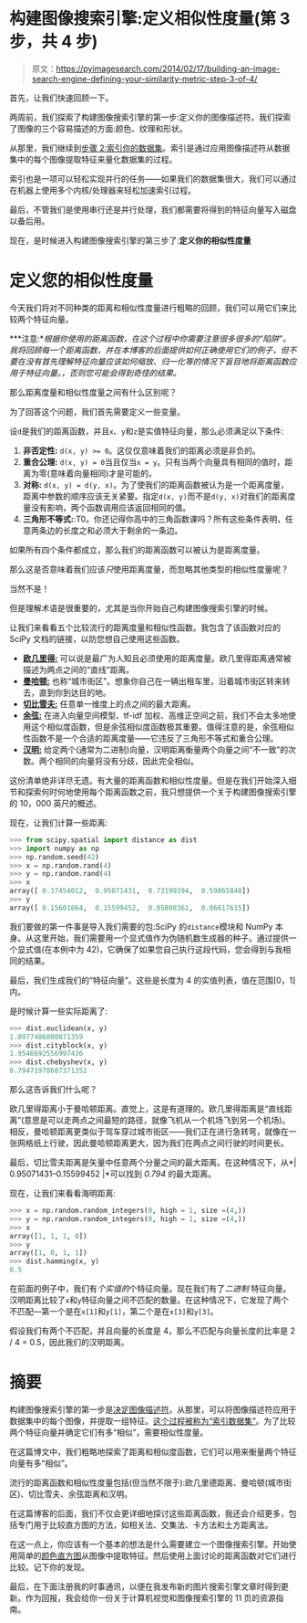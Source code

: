 # 构建图像搜索引擎:定义相似性度量(第 3 步，共 4 步)

> 原文：<https://pyimagesearch.com/2014/02/17/building-an-image-search-engine-defining-your-similarity-metric-step-3-of-4/>

首先，让我们快速回顾一下。

两周前，我们探索了构建图像搜索引擎的第一步:定义你的图像描述符。我们探索了图像的三个容易描述的方面:颜色、纹理和形状。

从那里，我们继续到[步骤 2:索引你的数据集](https://pyimagesearch.com/2014/02/10/building-an-image-search-engine-indexing-your-dataset-step-2-of-4/ "Building an Image Search Engine: Indexing Your Dataset (Step 2 of 4)")。索引是通过应用图像描述符从数据集中的每个图像提取特征来量化数据集的过程。

索引也是一项可以轻松实现并行的任务——如果我们的数据集很大，我们可以通过在机器上使用多个内核/处理器来轻松加速索引过程。

最后，不管我们是使用串行还是并行处理，我们都需要将得到的特征向量写入磁盘以备后用。

现在，是时候进入构建图像搜索引擎的第三步了:**定义你的相似性度量**

# 定义您的相似性度量

今天我们将对不同种类的距离和相似性度量进行粗略的回顾，我们可以用它们来比较两个特征向量。

***注意:**根据你使用的距离函数，在这个过程中你需要注意很多很多的“陷阱”。我将回顾每一个距离函数，并在本博客的后面提供如何正确使用它们的例子，但不要在没有首先理解特征向量应该如何缩放、归一化等的情况下盲目地将距离函数应用于特征向量。，否则您可能会得到奇怪的结果。*

那么距离度量和相似性度量之间有什么区别呢？

为了回答这个问题，我们首先需要定义一些变量。

设`d`是我们的距离函数，并且`x`、`y`和`z`是实值特征向量，那么必须满足以下条件:

1.  **非否定性:** `d(x, y) >= 0`。这仅仅意味着我们的距离必须是非负的。
2.  **重合公理:** `d(x, y) = 0`当且仅当`x = y`。只有当两个向量具有相同的值时，距离为零(意味着向量相同)才是可能的。
3.  **对称:** `d(x, y) = d(y, x)`。为了使我们的距离函数被认为是一个距离度量，距离中参数的顺序应该无关紧要。指定`d(x, y)`而不是`d(y, x)`对我们的距离度量没有影响，两个函数调用应该返回相同的值。
4.  **三角形不等式:**:T0。你还记得你高中的三角函数课吗？所有这些条件表明，任意两条边的长度之和必须大于剩余的一条边。

如果所有四个条件都成立，那么我们的距离函数可以被认为是距离度量。

那么这是否意味着我们应该*只*使用距离度量，而忽略其他类型的相似性度量呢？

当然不是！

但是理解术语是很重要的，尤其是当你开始自己构建图像搜索引擎的时候。

让我们来看看五个比较流行的距离度量和相似性函数。我包含了该函数对应的 SciPy 文档的链接，以防您想自己使用这些函数。

*   **[欧几里得:](http://docs.scipy.org/doc/scipy/reference/generated/scipy.spatial.distance.euclidean.html#scipy.spatial.distance.euclidean)** 可以说是最广为人知且必须使用的距离度量。欧几里得距离通常被描述为两点之间的“直线”距离。
*   [**曼哈顿:**](http://docs.scipy.org/doc/scipy/reference/generated/scipy.spatial.distance.cityblock.html#scipy.spatial.distance.cityblock) 也称“城市街区”。想象你自己在一辆出租车里，沿着城市街区转来转去，直到你到达目的地。
*   [**切比雪夫:**](http://docs.scipy.org/doc/scipy/reference/generated/scipy.spatial.distance.chebyshev.html#scipy.spatial.distance.chebyshev) 任意单一维度上的点之间的最大距离。
*   [**余弦:**](http://docs.scipy.org/doc/scipy/reference/generated/scipy.spatial.distance.cosine.html#scipy.spatial.distance.cosine) 在进入向量空间模型、tf-idf 加权、高维正空间之前，我们不会太多地使用这个相似度函数，但是余弦相似度函数极其重要。值得注意的是，余弦相似性函数不是一个合适的距离度量——它违反了三角形不等式和重合公理。
*   [**汉明:**](http://docs.scipy.org/doc/scipy/reference/generated/scipy.spatial.distance.hamming.html#scipy.spatial.distance.hamming) 给定两个(通常为二进制)向量，汉明距离衡量两个向量之间“不一致”的次数。两个相同的向量将没有分歧，因此完全相似。

这份清单绝非详尽无遗。有大量的距离函数和相似性度量。但是在我们开始深入细节和探索何时何地使用每个距离函数之前，我只想提供一个关于构建图像搜索引擎的 10，000 英尺的概述。

现在，让我们计算一些距离:

```py
>>> from scipy.spatial import distance as dist
>>> import numpy as np
>>> np.random.seed(42)
>>> x = np.random.rand(4)
>>> y = np.random.rand(4)
>>> x
array([ 0.37454012,  0.95071431,  0.73199394,  0.59865848])
>>> y
array([ 0.15601864,  0.15599452,  0.05808361,  0.86617615])

```

我们要做的第一件事是导入我们需要的包:SciPy 的`distance`模块和 NumPy 本身。从这里开始，我们需要用一个显式值作为伪随机数生成器的种子。通过提供一个显式值(在本例中为 42)，它确保了如果您自己执行这段代码，您会得到与我相同的结果。

最后，我们生成我们的“特征向量”。这些是长度为 4 的实值列表，值在范围[0，1]内。

是时候计算一些实际距离了:

```py
>>> dist.euclidean(x, y)
1.0977486080871359
>>> dist.cityblock(x, y)
1.9546692556997436
>>> dist.chebyshev(x, y)
0.79471978607371352

```

那么这告诉我们什么呢？

欧几里得距离小于曼哈顿距离。直觉上，这是有道理的。欧几里得距离是“直线距离”(意思是可以走两点之间最短的路径，就像飞机从一个机场飞到另一个机场)。相反，曼哈顿距离更类似于驾车穿过城市街区——我们正在进行急转弯，就像在一张网格纸上行驶，因此曼哈顿距离更大，因为我们在两点之间行驶的时间更长。

最后，切比雪夫距离是矢量中任意两个分量之间的最大距离。在这种情况下，从*| 0.95071431–0.15599452 |*可以找到 *0.794* 的最大距离。

现在，让我们来看看海明距离:

```py
>>> x = np.random.random_integers(0, high = 1, size =(4,))
>>> y = np.random.random_integers(0, high = 1, size =(4,))
>>> x
array([1, 1, 1, 0])
>>> y
array([1, 0, 1, 1])
>>> dist.hamming(x, y)
0.5

```

在前面的例子中，我们有*个实值的*个特征向量。现在我们有了*二进制* 特征向量。汉明距离比较了`x`和`y`特征向量之间不匹配的数量。在这种情况下，它发现了两个不匹配—第一个是在`x[1]`和`y[1]`，第二个是在`x[3]`和`y[3]`。

假设我们有两个不匹配，并且向量的长度是 4，那么不匹配与向量长度的比率是 2 / 4 = 0.5，因此我们的汉明距离。

# 摘要

构建图像搜索引擎的第一步是[决定图像描述符](https://pyimagesearch.com/2014/02/03/building-an-image-search-engine-defining-your-image-descriptor-step-1-of-4/ "Building an Image Search Engine: Defining Your Image Descriptor (Step 1 of 4)")。从那里，可以将图像描述符应用于数据集中的每个图像，并提取一组特征。[这个过程被称为“索引数据集”](https://pyimagesearch.com/2014/02/10/building-an-image-search-engine-indexing-your-dataset-step-2-of-4/ "Building an Image Search Engine: Indexing Your Dataset (Step 2 of 4)")。为了比较两个特征向量并确定它们有多“相似”，需要相似性度量。

在这篇博文中，我们粗略地探索了距离和相似度函数，它们可以用来衡量两个特征向量有多“相似”。

流行的距离函数和相似性度量包括(但当然不限于):欧几里德距离、曼哈顿(城市街区)、切比雪夫、余弦距离和汉明。

在这篇博客的后面，我们不仅会更详细地探讨这些距离函数，我还会介绍更多，包括专门用于比较直方图的方法，如相关法、交集法、卡方法和土方距离法。

在这一点上，你应该有一个基本的想法是什么需要建立一个图像搜索引擎。开始使用简单的[颜色直方图](https://pyimagesearch.com/2014/01/22/clever-girl-a-guide-to-utilizing-color-histograms-for-computer-vision-and-image-search-engines/)从图像中提取特征。然后使用上面讨论的距离函数对它们进行比较。记下你的发现。

最后，在下面注册我的时事通讯，以便在我发布新的图片搜索引擎文章时得到更新。作为回报，我会给你一份关于计算机视觉和图像搜索引擎的 11 页的资源指南。